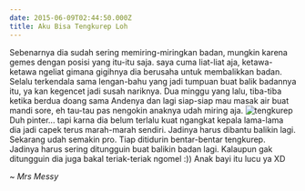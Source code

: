 ```yaml
---
date: 2015-06-09T02:44:50.000Z
title: Aku Bisa Tengkurep Loh
---
```



Sebenarnya dia sudah sering memiring-miringkan badan, mungkin karena gemes dengan posisi yang itu-itu saja. saya cuma liat-liat aja, ketawa-ketawa ngeliat gimana gigihnya dia berusaha untuk membalikkan badan. Selalu terkendala sama lengan-bahu yang jadi tumpuan buat balik badannya itu, ya kan kegencet jadi susah nariknya. 
Dua minggu yang lalu, tiba-tiba ketika berdua doang sama Andenya dan lagi siap-siap mau masak air buat mandi sore, eh tau-tau pas nengokin anaknya udah miring aja. 
![tengkurep](https://lh3.googleusercontent.com/l5ePoje0xshlPJRTExZJuntS-F88TAiGi9Ke5E0enbs=w319-h240-no)
Duh pinter... tapi karna dia belum terlalu kuat ngangkat kepala lama-lama dia jadi capek terus marah-marah sendiri. Jadinya harus dibantu balikin lagi. 
Sekarang udah semakin pro. Tiap ditidurin bentar-bentar tengkurep. Jadinya harus sering ditungguin buat balikin badan lagi. Kalaupun gak ditungguin dia juga bakal teriak-teriak ngomel :))
Anak bayi itu lucu ya XD

~ *Mrs Messy*